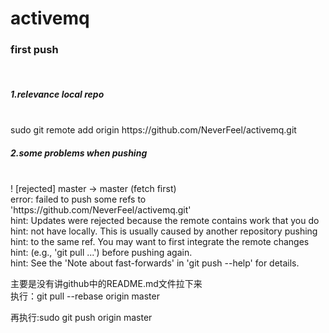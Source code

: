 # activemq
<h3>first push</h3><br>

<h5>1.relevance local repo</h5><br>
sudo git remote add origin https://github.com/NeverFeel/activemq.git<br>

<h5>2.some problems when pushing</h5><br>
! [rejected]        master -> master (fetch first)<br>
error: failed to push some refs to 'https://github.com/NeverFeel/activemq.git'<br>
hint: Updates were rejected because the remote contains work that you do<br>
hint: not have locally. This is usually caused by another repository pushing<br>
hint: to the same ref. You may want to first integrate the remote changes<br>
hint: (e.g., 'git pull ...') before pushing again.<br>
hint: See the 'Note about fast-forwards' in 'git push --help' for details.<br>

主要是没有讲github中的README.md文件拉下来<br>
执行：git pull --rebase origin master<br>

再执行:sudo git push origin master<br>
